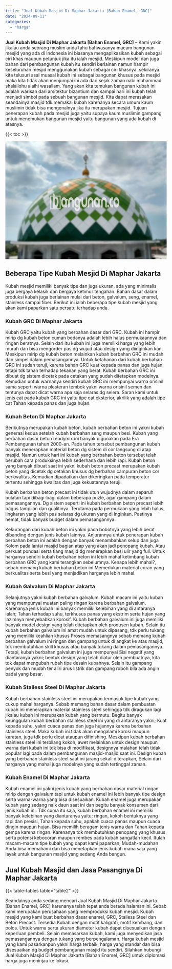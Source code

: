 ```yaml
---
title: "Jual Kubah Masjid Di Maphar Jakarta [Bahan Enamel, GRC]"
date: "2024-09-11"
categories: 
  - "harga"
---
```


**Jual Kubah Masjid Di Maphar Jakarta \[Bahan Enamel, GRC\]** – Kami yakin jikalau anda seorang muslim anda tahu bahwasanya macam bangunan mesjid yang ada di Indonesia ini biasanya mengaplikasikan kubah sebagai ciri khas maupun petunjuk jika itu ialah mesjid. Meskipun model dan juga bahan dari pembangunan kubah itu sendiri berlainan namun hampir keseluruhan mesjid menggunakan kubah sebagai ciri khasnya. sekiranya kita telusuri asal muasal kubah ini sebagai bangunan khusus pada mesjid maka kita tidak akan menjumpai ini ada dari sejak zaman nabi muhammad shalallohu alaihi wasallam. Yang akan kita temukan bangunan kubah ini adalah warisan dari arsitektur bizantium dan sampai hari ini kubah telah menjadi simbol pada sebuah bangunan mesjid. Kita dapat merasakan seandainya masjid tdk memakai kubah karenanya secara umum kaum muslimin tidak bisa mengenalnya jika itu merupakan mesjid. Tujuan penerapan kubah pada mesjid juga yaitu supaya kaum muslimin gampang untuk menemukan bangunan mesjid yaitu bangunan yang ada kubah di atasnya.

{{< toc >}}

![Jual Kubah Masjid Di Maphar Jakarta [Bahan Enamel, GRC]](/images/jual-kubah-masjid-20.png)

## Beberapa Tipe Kubah Mesjid Di Maphar Jakarta

Kubah mesjid memiliki banyak tipe dan juga ukuran, ada yang minimalis juga bergaya kelasik dan bergaya ketimur tengahan. Bahan dasar dalam produksi kubah juga berlainan mulai dari beton, galvalum, seng, enamel, stainless sampai fiber. Berikut ini ialah beberapa tipe kubah mesjid yang akan kami paparkan satu persatu terhadap anda.

### Kubah GRC Di Maphar Jakarta

Kubah GRC yaitu kubah yang berbahan dasar dari GRC. Kubah ini hampir mirip dg kubah beton cuman bedanya adalah lebih halus permukaannya dan ringan beratnya. Selain dari itu kubah ini juga memiliki harga yang lebih murah dan bisa mengorder pas dg wujud atau design yang diinginkan kan. Meskipun mirip dg kubah beton melainkan kubah berbahan GRC ini mudah dan simpel dalam pemasangannya. Untuk ketahanan dari kubah berbahan GRC ini sudah teruji, karena bahan GRC kuat kepada panas dan juga hujan tetapi tdk tahan terhadap tekanan yang berat. Kubah berbahan GRC ini dibuat dg sistem dicetak pada cetakan yang sudah ditetapkan modelnya. Kemudian untuk warnanya sendiri kubah GRC ini mempunyai warna orisinil sama seperti warna plesteran tembok yakni warna orisinil semen dan tentunya dapat dicat warna apa saja selaras dg selera. Saran kami untuk jenis cat pada kubah GRC ini yaitu tipe cat eksterior, akrilik yang adalah tipe cat Tahan kepada panas dan juga hujan.

### Kubah Beton Di Maphar Jakarta

Berikutnya merupakan kubah beton, kubah berbahan beton ini yakni kubah generasi kedua setelah kubah berbahan seng maupun besi. Kubah yang berbahan dasar beton readymix ini banyak digunakan pada Era Pembangunan tahun 2000-an. Pada tahun tersebut pembangunan kubah banyak menerapkan material beton dg sistem di cor langsung di atap masjid. Namun untuk hari ini kubah yang berbahan beton tersebut telah berubah cara produksinya lebih sederhana dan lebih rapi. Kubah beton yang banyak dibuat saat ini yakni kubah beton precast merupakan kubah beton yang dicetak dg cetakan khusus dg berbahan campuran beton cor berkwalitas. Kemudian dipadatkan dan dikeringkan pada temperatur tertentu sehingga kwalitas dan juga kekuatannya teruji.

Kubah berbahan beton precast ini tidak utuh wujudnya dalam separuh bulatan tapi dibagi-bagi dalam beberapa puzle, agar gampang dalam pemasangannya. Dg sistem seperti ini kubah berbahan beton precast lebih bagus tampilan dan qualitinya. Terutama pada permukaan yang lebih halus, lingkaran yang lebih pas selaras dg ukuran yang di inginkan. Pastinya hemat, tidak banyak budget dalam pemasangannya.

Kekurangan dari kubah beton ini yakni pada bobotnya yang lebih berat dibanding dengan jenis kubah lainnya. Anjurannya untuk penerapan kubah berbahan beton ini adalah dengan banyak menambahkan selup dan juga Kolom pada lantai masjid bagian atap yang akan jadi penopang kubah. Atau perkuat pondasi serta tiang masjid dg menerapkan besi ulir yang full. Untuk harganya sendiri kubah berbahan beton ini lebih mahal ketimbang kubah berbahan GRC yang kami terangkan sebelumnya. Kenapa lebih mahal?, sebab memang kubah berbahan beton ini Memerlukan material coran yang berkualitas serta besi yang menjadikan harganya lebih mahal.

### Kubah Galvalum Di Maphar Jakarta

Selanjutnya yakni kubah berbahan galvalum. Kubah macam ini yaitu kubah yang mempunyai muatan paling ringan karena berbahan galvalum. Karenanya jenis kubah ini banyak memiliki kelebihan yang di antaranya ialah; Tahan terhadap suhu, terkhusus panas yang ekstrim serta hujan yang lazimnya menyebabkan korosif. Kubah berbahan galvalum ini juga memiliki banyak model design yang telah ditetapkan oleh produsen kubah. Selain itu kubah berbahan galvalum ini amat mudah untuk dipasang, tdk perlu tukang yang memiliki keahlian khusus Proses memasangnya sebab memang kubah berbahan galvalum ini ringan dan gampang untuk di angkat ke atas masjid, tdk membutuhkan skill khusus atau banyak tukang dalam pemasangannya. Tetapi, kubah berbahan galvalum ini juga mempunyai Sisi negatif yang diantaranya yakni; bentuk design yang telah diatur oleh pembuatnya, kita tdk dapat mengubah rubah tipe desain kubahnya. Selain itu gampang penyok dan mudah ter aliri arus listrik dan gampang roboh bila ada angin badai yang besar.

### Kubah Stailess Steel Di Maphar Jakarta

Kubah berbahan stainless steel ini merupakan termasuk tipe kubah yang cukup mahal harganya. Sebab memang bahan dasar dalam pembuatan kubah ini menerapkan material stainless steel sehingga tdk diragukan lagi jikalau kubah ini merupakan kubah yang bermutu. Begitu banyak keunggulan kubah berbahan stainless steel ini yang di antaranya yakni; Kuat kepada suhu, yakni cuaca panas dan juga hujannya karena berbahan stainless steel. Maka kubah ini tidak akan mengalami korosi maupun karatan, juga tdk perlu dicat ataupun difinishing. Meskipun kubah berbahan stainless steel ini terbilang kokoh, awet melainkan untuk design maupun warna dari kubah ini tdk bisa di modifikasi, designnya malahan telah tidak popular lagi pada dalam pembangunan masjid-masjid saat ini. Design kubah yang berbahan stainless steel saat ini jarang sekali diterapkan, Selain dari harganya yang mahal juga modelnya yang sudah tertinggal zaman.

### Kubah Enamel Di Maphar Jakarta

Kubah enamel ini yakni jenis kubah yang berbahan dasar material ringan mirip dengan galvalum tapi untuk kubah enamel ini lebih banyak tipe design serta warna-warna yang bisa disesuaikan. Kubah enamel juga merupakan kubah yang sedang naik daun saat ini dan begitu banyak konsumen dari jenis kubah ini. Tdk cuma itu saja, kubah berbahan enamel ini memiliki banyak kelebihan yang diantaranya yaitu; ringan, kokoh bentuknya yang rapi dan presisi, Tahan kepada suhu, apakah cuaca panas maupun cuaca dingin maupun hujan. Bisa memilih beragam jenis warna dan Tahan kepada gempa karena ringan. Karenanya tdk membutuhkan penopang yang khusus serta potensi kebocoran maupun rembes pada kubah sangatlah kecil. Itulah macam-macam tipe kubah yang dapat kami paparkan, Mudah-mudahan Anda bisa memahami dan bisa menetapkan jenis kubah mana saja yang layak untuk bangunan masjid yang sedang Anda bangun.

## Jual Kubah Masjid dan Jasa Pasangnya Di Maphar Jakarta

{{< table-tables table="table2" >}}

Seandainya anda sedang mencari Jual Kubah Masjid Di Maphar Jakarta \[Bahan Enamel, GRC\] karenanya telah tepat anda berada halaman ini. Sebab kami merupakan perusahaan yang memproduksi kubah mesjid. Kubah mesjid yang kami buat berbahan dasar enamel, GRC, Stailess Steel dan Beton Precast. Tersedia Kubah dengan motif kaligrafi, motif kembang, dan polos. Untuk warna serta ukuran diameter kubah dapat disesuaikan dengan keperluan pembeli. Selain memasarkan kubah, kami juga menyedikan jasa pemasangannya dengan tukang yang berpengalaman. Harga kubah mesjid yang kami pasarkanpun yakni harga terbaik, harga yang standar dan bisa disesuaikan dg budget pembangunan masjid itu sendiri. Silahkan hubungi Jual Kubah Masjid Di Maphar Jakarta \[Bahan Enamel, GRC\] untuk diplomasi harga juga meninjau ke lokasi.
